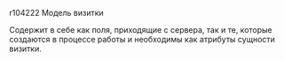 r104222
Модель визитки

Содержит в себе как поля, приходящие с сервера, так и те, которые создаются в процессе работы и необходимы как атрибуты
сущности визитки.

